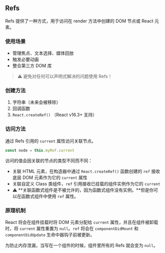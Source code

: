## Refs

Refs 提供了一种方式，用于访问在 render 方法中创建的 DOM 节点或 React 元素。

### 使用场景

* 管理焦点、文本选择、媒体回放
* 触发必要动画
* 整合第三方 DOM 库

> ⚠️ 避免对任何可以声明式解决的问题使用 Refs！

### 创建方法

1. 字符串（未来会被移除）
2. 回调函数
3. `React.createRef()` （React v16.3+ 支持）

### 访问方法

通过 Refs 引用的 `current` 属性访问关联节点。

```js
const node = this.myRef.current
```

访问的值会因关联的节点的类型不同而不同：

* 关联 HTML 元素，在构造器中通过 `React.createRef()` 函数创建的 `ref` 接收底层 DOM 元素作为它的 `current` 属性
* 关联自定义 Class 类组件，`ref` 引用接收已挂载的组件实例作为它的 `current` 
* ⚠️ **关联函数式组件是不被允许的，因为函数式组件没有实例。**但是你可以在函数式组件中使用 `ref` 属性。

### 原理机制

React 将会在组件挂载时将 DOM 元素分配给 `current` 属性，并且在组件被卸载时，将 `current` 属性重置为 `null`。`ref` 将会在 `componentDidMount` 和 `componentDidUpdate` 生命中器钩子前被更新。

为防止内存泄漏，当写在一个组件的时候，组件里所有的 Refs 就会变为 `null`。